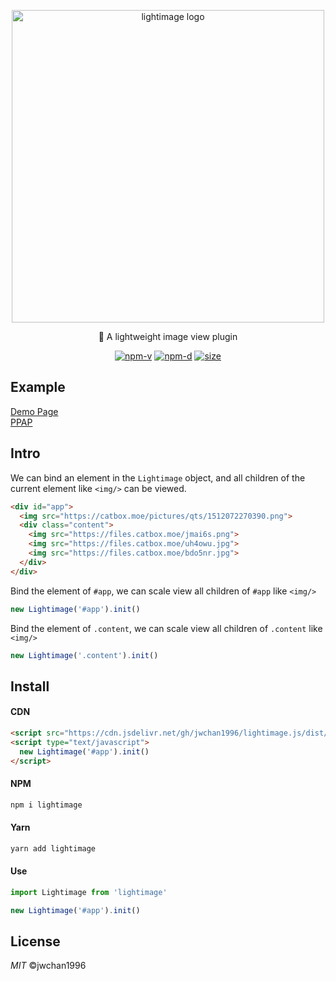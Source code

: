 <p align="center"><img src="https://files.catbox.moe/kf4ffw.png" width="500" alt="lightimage logo"></p>
<p align="center">🌈 A lightweight image view plugin</p>
<p align="center">
<a href="https://npmjs.com/package/lightimage"><img src="https://img.shields.io/npm/v/lightimage" alt="npm-v"></a>
<a href="https://npmjs.com/package/lightimage"><img src="https://img.shields.io/npm/dt/lightimage" alt="npm-d"></a>
<a href="https://npmjs.com/package/lightimage"><img src="https://img.shields.io/github/size/jwchan1996/lightimage.js/dist/lightimage.min.js" alt="size"></a>
</p>

## Example

[Demo Page](https://jwchan1996.github.io/lightimage.js)  
[PPAP](http://ppap.live)

## Intro

We can bind an element in the `Lightimage` object, and all children of the current element like `<img/>` can be viewed.

```html
<div id="app">
  <img src="https://catbox.moe/pictures/qts/1512072270390.png">
  <div class="content">
    <img src="https://files.catbox.moe/jmai6s.png">
    <img src="https://files.catbox.moe/uh4owu.jpg">
    <img src="https://files.catbox.moe/bdo5nr.jpg">
  </div>
</div>
```

Bind the element of `#app`, we can scale view all children of `#app` like `<img/>`
```javascript
new Lightimage('#app').init()
```

Bind the element of `.content`, we can scale view all children of `.content` like `<img/>`
```javascript
new Lightimage('.content').init()
```

## Install

#### CDN

``` html
<script src="https://cdn.jsdelivr.net/gh/jwchan1996/lightimage.js/dist/lightimage.min.js"></script>
<script type="text/javascript">
  new Lightimage('#app').init()
</script>
```
#### NPM

``` bash
npm i lightimage
```

#### Yarn

``` bash
yarn add lightimage
```

#### Use

```javascript
import Lightimage from 'lightimage'

new Lightimage('#app').init()
```

## License

_MIT_ ©jwchan1996